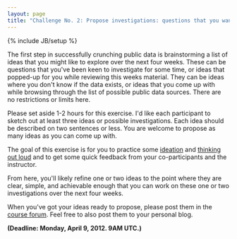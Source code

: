 ```yaml
---
layout: page
title: "Challenge No. 2: Propose investigations: questions that you want to answer"
---
```

{% include JB/setup %}

The first step in successfully crunching public data is brainstorming a list of ideas that you might like to explore over the next four weeks. These can be questions that you've been keen to investigate for some time, or ideas that popped-up for you while reviewing this weeks material. They can be ideas where you don't know if the data exists, or ideas that you come up with while browsing through the list of possible public data sources. There are no restrictions or limits here.

Please set aside 1-2 hours for this exercise. I'd like each participant to sketch out at least three ideas or possible investigations. Each idea should be described on two sentences or less. You are welcome to propose as many ideas as you can come up with.

The goal of this exercise is for you to practice some [ideation]() and [thinking out loud]() and to get some quick feedback from your co-participants and the instructor. 

From here, you'll likely refine one or two ideas to the point where they are clear, simple, and achievable enough that you can work on these one or two investigations over the next four weeks.

When you've got your ideas ready to propose, please post them in the [course forum](http://learn.codelesson.com/mod/forum/view.php?id=3386). Feel free to also post them to your personal blog.

**(Deadline: Monday, April 9, 2012. 9AM UTC.)**
